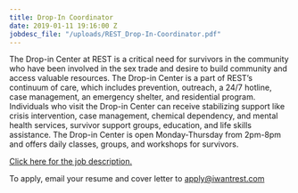 ```yaml
---
title: Drop-In Coordinator
date: 2019-01-11 19:16:00 Z
jobdesc_file: "/uploads/REST_Drop-In-Coordinator.pdf"
---
```


The Drop-in Center at REST is a critical need for survivors in the community who have been involved in the sex trade and desire to build community and access valuable resources. The Drop-in Center is a part of REST’s continuum of care, which includes prevention, outreach, a 24/7 hotline, case management, an emergency shelter, and residential program. Individuals who visit the Drop-in Center can receive stabilizing support like crisis intervention, case management, chemical dependency, and mental health services, survivor support groups, education, and life skills assistance. The Drop-in Center is open Monday-Thursday from 2pm-8pm and offers daily classes, groups, and workshops for survivors.

[Click here for the job description.](/uploads/REST_Drop-In-Coordinator.pdf)

To apply, email your resume and cover letter to [apply@iwantrest.com](mailto:apply@iwantrest.com)
